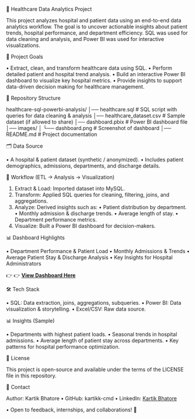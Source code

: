 🏥 Healthcare Data Analytics Project

This project analyzes hospital and patient data using an end-to-end data analytics workflow. The goal is to uncover actionable insights about patient trends, hospital performance, and department efficiency. SQL was used for data cleaning and analysis, and Power BI was used for interactive visualizations.

📌 Project Goals

• Extract, clean, and transform healthcare data using SQL.
• Perform detailed patient and hospital trend analysis.
• Build an interactive Power BI dashboard to visualize key hospital metrics.
• Provide insights to support data-driven decision making for healthcare management.

🧱 Repository Structure

healthcare-sql-powerbi-analysis/
│── healthcare.sql          # SQL script with queries for data cleaning & analysis
│── healthcare_dataset.csv  # Sample dataset (if allowed to share)
│── dashboard.pbix          # Power BI dashboard file
│── images/
│    └── dashboard.png      # Screenshot of dashboard
│── README.md               # Project documentation

🗂️ Data Source

• A hospital & patient dataset (synthetic / anonymized).
• Includes patient demographics, admissions, departments, and discharge details.

🔄 Workflow (ETL → Analysis → Visualization)

1. Extract & Load: Imported dataset into MySQL.
2. Transform: Applied SQL queries for cleaning, filtering, joins, and aggregations.
3. Analyze: Derived insights such as:
  • Patient distribution by department.
  • Monthly admission & discharge trends.
  • Average length of stay.
  • Department performance metrics.
4. Visualize: Built a Power BI dashboard for decision-makers.

📊 Dashboard Highlights

• Department Performance & Patient Load
• Monthly Admissions & Trends
• Average Patient Stay & Discharge Analysis
• Key Insights for Hospital Administrators

👉 👉 [**View Dashboard Here**](https://app.powerbi.com/view?r=eyJrIjoiNTRhNDdhZDEtMDFkYy00NzIyLThiNjctMWYyNmI0ZDhkY2NhIiwidCI6ImJmYmExOWVlLWI5MGQtNGFiMi05OWYwLWYzZTA3MGE1MDUyZSJ9)


🛠️ Tech Stack

• SQL: Data extraction, joins, aggregations, subqueries.
• Power BI: Data visualization & storytelling.
• Excel/CSV: Raw data source.

📊 Insights (Sample)

• Departments with highest patient loads.
• Seasonal trends in hospital admissions.
• Average length of patient stay across departments.
• Key patterns for hospital performance optimization.

📄 License

This project is open-source and available under the terms of the LICENSE file in this repository.

🙋 Contact

Author: Kartik Bhatore
• GitHub: kartikk-cmd
• LinkedIn: [Kartik Bhatore](www.linkedin.com/in/kartikbhatore)

• Open to feedback, internships, and collaborations! 🚀